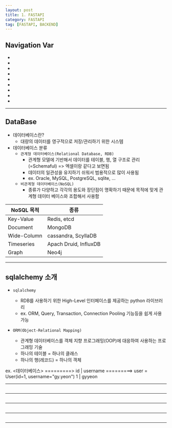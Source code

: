 ```yaml
---
layout: post
title: 1. FASTAPI
category: FASTAPI
tag: [FASTAPI, BACKEND]
---
```


## Navigation Var

- **[]()**
- **[]()**
- **[]()**
- **[]()**
- **[]()**
- **[]()**
- **[]()**
- **[]()**
- **[]()**

---

## DataBase

- 데이터베이스란?
  - 대량의 데이터를 영구적으로 저장/관리하기 위한 시스템
- 데이터베이스 분류
  - `관계형 데이터베이스(Relational Database, RDB)`
    - 관계형 모델에 기반해서 데이터를 테이블, 행, 열 구조로 관리(=Schemaful) => 엑셀이랑 같다고 보면됨
    - 데이터의 일관성을 유지하기 쉬워서 범용적으로 많이 사용됨
    - ex. Oracle, MySQL, PostgreSQL, sqlite, ...
  - `비관계형 데이터베이스(NoSQL)`
    - 종류가 다양하고 각각의 용도와 장단점이 명확하기 때문에 목적에 맞게 관계형 데이터 베이스와 조합해서 사용함

| NoSQL 목적  | 종류                  |
| ----------- | --------------------- |
| Key-Value   | Redis, etcd           |
| Document    | MongoDB               |
| Wide-Column | cassandra, ScyllaDB   |
| Timeseries  | Apach Druid, InfluxDB |
| Graph       | Neo4j                 |

---

## sqlalchemy 소개

- `sqlalchemy`

  - RDB를 사용하기 위한 High-Level 인터페이스를 제공하는 python 라이브러리
  - ex. ORM, Query, Transaction, Connection Pooling 기능등을 쉽게 사용 가능

- `ORM(Object-Relational Mapping)`
  - 관계형 데이터베이스를 객체 지향 프로그래밍(OOP)에 대응하여 사용하는 프로그래밍 기술
  - 하나의 테이블 = 하나의 클래스
  - 하나의 행(레코드) = 하나의 객체

ex.
<데이터베이스> =========> <Python>
id | username =========> user = User(id=1, username="gy.yeon")
1 | gyyeon

---

##

---

##

---

##

---

##

---
